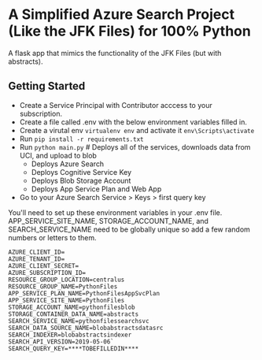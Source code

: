 # A Simplified Azure Search Project (Like the JFK Files) for 100% Python

A flask app that mimics the functionality of the JFK Files (but with abstracts).

## Getting Started

* Create a Service Principal with Contributor acccess to your subscription.
* Create a file called .env with the below environment variables filled in.
* Create a virutal env `virtualenv env` and activate it `env\Scripts\activate`
* Run `pip install -r requirements.txt`
* Run `python main.py` # Deploys all of the services, downloads data from UCI, and upload to blob 
  * Deploys Azure Search
  * Deploys Cognitive Service Key
  * Deploys Blob Storage Account
  * Deploys App Service Plan and Web App
* Go to your Azure Search Service > Keys > first query key
 

You'll need to set up these environment variables in your .env file.  APP_SERVICE_SITE_NAME, STORAGE_ACCOUNT_NAME, and SEARCH_SERVICE_NAME need to be globally unique so add a few random numbers or letters to them.

    AZURE_CLIENT_ID=
    AZURE_TENANT_ID=
    AZURE_CLIENT_SECRET=
    AZURE_SUBSCRIPTION_ID=
    RESOURCE_GROUP_LOCATION=centralus
    RESOURCE_GROUP_NAME=PythonFiles
    APP_SERVICE_PLAN_NAME=PythonFilesAppSvcPlan
    APP_SERVICE_SITE_NAME=PythonFiles
    STORAGE_ACCOUNT_NAME=pythonfilesblob
    STORAGE_CONTAINER_DATA_NAME=abstracts
    SEARCH_SERVICE_NAME=pythonfilessearchsvc
    SEARCH_DATA_SOURCE_NAME=blobabstractsdatasrc
    SEARCH_INDEXER=blobabstractsindexer
    SEARCH_API_VERSION=2019-05-06`
    SEARCH_QUERY_KEY=****TOBEFILLEDIN****